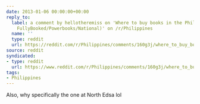 ```yaml
---
date: 2013-01-06 00:00:00+00:00
reply_to:
  label: a comment by hellotheremiss on 'Where to buy books in the Philippines? (inb4
    FullyBooked/Powerbooks/National)' on /r/Philippines
  name: ''
  type: reddit
  url: https://reddit.com/r/Philippines/comments/160g3j/where_to_buy_books_in_the_philippines_inb4/c7rysl3/
source: reddit
syndicated:
- type: reddit
  url: https://www.reddit.com/r/Philippines/comments/160g3j/where_to_buy_books_in_the_philippines_inb4/c7rzbig/
tags:
- Philippines
---
```


Also, why specifically the one at North Edsa lol